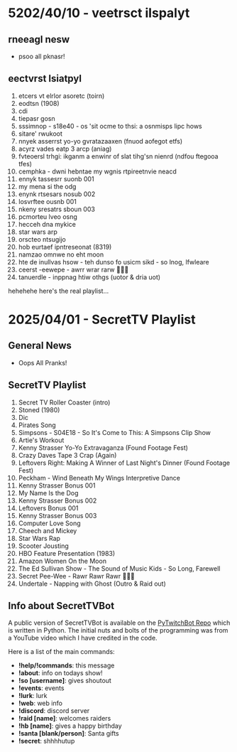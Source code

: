 # 5202/40/10 - veetrsct ilspalyt

## rneeagl nesw

- psoo all pknasr!

## eectvrst lsiatpyl

1. etcers vt elrlor asoretc (toirn)
2. eodtsn (1908)
3. cdi
4. tiepasr gosn
5. sssimnop - s18e40 - os 'sit ocme to thsi: a osnmisps lipc hows
6. sitare' rwukoot
7. nnyek asserrst yo-yo gvratazaaxen (fnuod aofegot etfs)
8. acyrz vades eatp 3 arcp (aniag)
9. fvteoersl trhgi: ikganm a enwinr of slat tihg'sn nienrd (ndfou ftegooa tfes)
01. cemphka - dwni hebntae my wgnis rtpireetnvie neacd
11. ennyk tassesrr suonb 001
21. my mena si the odg
13. enynk rtsesars nosub 002
41. losvrftee ousnb 001
51. nkeny sresatrs sboun 003
16. pcmorteu lveo osng
17. hecceh dna mykice
18. star wars arp
19. orscteo ntsugijo
02. hob eurtaef ipntreseonat (8319)
12. namzao omnwe no eht moon
22. hte de inullvas hsow - teh dunso fo usicm sikd - so lnog, lfwleare
32. ceerst -eewepe - awrr wrar rarw 🐊🐊🐊
24. tanuerdle - inppnag htiw othgs (uotor & dria uot)























hehehehe here's the real playlist...

# 2025/04/01 - SecretTV Playlist

## General News

- Oops All Pranks!

## SecretTV Playlist

1. Secret TV Roller Coaster (intro)
2. Stoned (1980)
3. Dic
4. Pirates Song
5. Simpsons - S04E18 - So It's Come to This: A Simpsons Clip Show
6. Artie's Workout
7. Kenny Strasser Yo-Yo Extravaganza (Found Footage Fest)
8. Crazy Daves Tape 3 Crap (Again)
9. Leftovers Right: Making A Winner of Last Night's Dinner (Found Footage Fest)
10. Peckham - Wind Beneath My Wings Interpretive Dance
11. Kenny Strasser Bonus 001
12. My Name Is the Dog
13. Kenny Strasser Bonus 002
14. Leftovers Bonus 001
15. Kenny Strasser Bonus 003
16. Computer Love Song
17. Cheech and Mickey
18. Star Wars Rap
19. Scooter Jousting
20. HBO Feature Presentation (1983)
21. Amazon Women On the Moon
22. The Ed Sullivan Show - The Sound of Music Kids - So Long, Farewell
23. Secret Pee-Wee - Rawr Rawr Rawr 🐊🐊🐊
24. Undertale - Napping with Ghost (Outro & Raid out)



## Info about SecretTVBot

A public version of SecretTVBot is available on the [PyTwitchBot Repo](https://github.com/awbored/PyTwitchBot) which is written in Python.  The initial nuts and bolts of the programming was from a YouTube video which I have credited in the code.

Here is a list of the main commands:
- **!help/!commands**: this message
- **!about**: info on todays show!
- **!so [username]**: gives shoutout
- **!events**: events
- **!lurk**: lurk
- **!web**: web info
- **!discord**: discord server
- **!raid [name]**: welcomes raiders
- **!hb [name]**: gives a happy birthday
- **!santa [blank/person]**: Santa gifts
- **!secret**: shhhhutup



